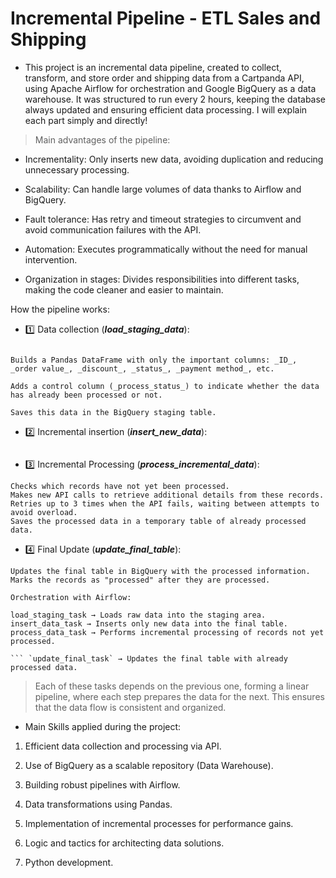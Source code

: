 # Incremental Pipeline - ETL Sales and Shipping

- This project is an incremental data pipeline, created to collect, transform, and store order and shipping data from a Cartpanda API, using Apache Airflow for orchestration and Google BigQuery as a data warehouse. It was structured to run every 2 hours, keeping the database always updated and ensuring efficient data processing. I will explain each part simply and directly!

> Main advantages of the pipeline:

- Incrementality: Only inserts new data, avoiding duplication and reducing unnecessary processing.

- Scalability: Can handle large volumes of data thanks to Airflow and BigQuery.

- Fault tolerance: Has retry and timeout strategies to circumvent and avoid communication failures with the API.

- Automation: Executes programmatically without the need for manual intervention.

- Organization in stages: Divides responsibilities into different tasks, making the code cleaner and easier to maintain.

How the pipeline works:

- 1️⃣ Data collection (***load_staging_data***):

``` Makes paginated calls to the Cartpanda order API.

Builds a Pandas DataFrame with only the important columns: _ID_, _order value_, _discount_, _status_, _payment method_, etc.

Adds a control column (_process_status_) to indicate whether the data has already been processed or not.

Saves this data in the BigQuery staging table.

```

- 2️⃣ Incremental insertion (***insert_new_data***):

``` Inserts only the new records into the final table, checking if the ID already exists or not. This avoids duplicates.

```

- 3️⃣ Incremental Processing (***process_incremental_data***):

```
Checks which records have not yet been processed.
Makes new API calls to retrieve additional details from these records.
Retries up to 3 times when the API fails, waiting between attempts to avoid overload.
Saves the processed data in a temporary table of already processed data.

```

- 4️⃣ Final Update (***update_final_table***):

```
Updates the final table in BigQuery with the processed information.
Marks the records as "processed" after they are processed.

Orchestration with Airflow:

load_staging_task → Loads raw data into the staging area.
insert_data_task → Inserts only new data into the final table.
process_data_task → Performs incremental processing of records not yet processed.

``` `update_final_task` → Updates the final table with already processed data.

```

> Each of these tasks depends on the previous one, forming a linear pipeline, where each step prepares the data for the next. This ensures that the data flow is consistent and organized.

- Main Skills applied during the project:

1. Efficient data collection and processing via API.

2. Use of BigQuery as a scalable repository (Data Warehouse).

3. Building robust pipelines with Airflow.

4. Data transformations using Pandas.

5. Implementation of incremental processes for performance gains.

6. Logic and tactics for architecting data solutions.

7. Python development.
